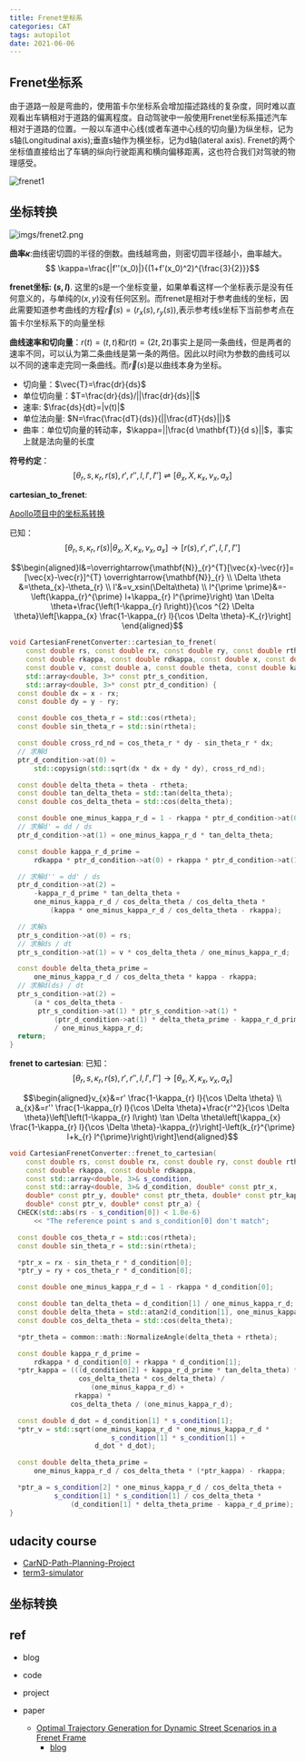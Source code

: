 ```yaml
---
title: Frenet坐标系
categories: CAT
tags: autopilot
date: 2021-06-06
---
```


## Frenet坐标系

由于道路一般是弯曲的，使用笛卡尔坐标系会增加描述路线的复杂度，同时难以直观看出车辆相对于道路的偏离程度。自动驾驶中一般使用Frenet坐标系描述汽车相对于道路的位置。一般以车道中心线(或者车道中心线的切向量)为纵坐标，记为s轴(Longitudinal axis);垂直s轴作为横坐标，记为d轴(lateral axis). Frenet的两个坐标值直接给出了车辆的纵向行驶距离和横向偏移距离，这也符合我们对驾驶的物理感受。

![frenet1](imgs/frenet1.svg)

## 坐标转换

![imgs/frenet2.png](imgs/frenet2.png)

**曲率$\kappa$**:曲线密切圆的半径的倒数。曲线越弯曲，则密切圆半径越小，曲率越大。
$$
\kappa=\frac{|f''(x_0)|}{(1+f'(x_0)^2)^{\frac{3}{2}}}$$


**frenet坐标: $(s,l)$**. 这里的s是一个坐标变量，如果单看这样一个坐标表示是没有任何意义的，与单纯的$(x,y)$没有任何区别。而frenet是相对于参考曲线的坐标，因此需要知道参考曲线的方程$\vec{r}(s)=(r_x(s),r_y(s))$,表示参考线s坐标下当前参考点在笛卡尔坐标系下的向量坐标

**曲线速率和切向量**：$r(t)=(t,t)$和$r(t)=(2t,2t)$事实上是同一条曲线，但是两者的速率不同，可以认为第二条曲线是第一条的两倍。因此以时间t为参数的曲线可以以不同的速率走完同一条曲线。而$\vec{r}(s)$是以曲线本身为坐标。
- 切向量：$\vec{T}=\frac{dr}{ds}$
- 单位切向量：$T=\frac{dr}{ds}/||\frac{dr}{ds}||$
- 速率: $\frac{ds}{dt}=|v(t)|$
- 单位法向量: $N=\frac{\frac{dT}{ds}}{||\frac{dT}{ds}||}$
- 曲率：单位切向量的转动率，$\kappa=||\frac{d \mathbf{T}}{d s}||$，事实上就是法向量的长度

**符号约定**：
$$[\theta_r,s,\kappa_r,r(s),r',r'',l,l',l'']\rightleftharpoons [\theta_x,X,\kappa_x,v_x,a_x]$$

**cartesian_to_frenet**:

[Apollo项目中的坐标系转换](https://blog.csdn.net/davidhopper/article/details/79162385)

已知：$$[\theta_r,s,\kappa_r,r(s) | \theta_x,X,\kappa_x,v_x,a_x ] \rightarrow [r(s),r',r'',l,l',l'']$$

$$\begin{aligned}l&=\overrightarrow{\mathbf{N}}_{r}^{T}[\vec{x}-\vec{r}]=[\vec{x}-\vec{r}]^{T} \overrightarrow{\mathbf{N}}_{r}  \\
\Delta \theta &=\theta_{x}-\theta_{r}   \\
l'&=v_xsin(\Delta\theta)    \\
l^{\prime \prime}&=-\left(\kappa_{r}^{\prime} l+\kappa_{r} l^{\prime}\right) \tan \Delta \theta+\frac{\left(1-\kappa_{r} l\right)}{\cos ^{2} \Delta \theta}\left[\kappa_{x} \frac{1-\kappa_{r} l}{\cos \Delta \theta}-K_{r}\right]
\end{aligned}$$

```c++
void CartesianFrenetConverter::cartesian_to_frenet(
    const double rs, const double rx, const double ry, const double rtheta,
    const double rkappa, const double rdkappa, const double x, const double y,
    const double v, const double a, const double theta, const double kappa,
    std::array<double, 3>* const ptr_s_condition,
    std::array<double, 3>* const ptr_d_condition) {
  const double dx = x - rx;
  const double dy = y - ry;

  const double cos_theta_r = std::cos(rtheta);
  const double sin_theta_r = std::sin(rtheta);

  const double cross_rd_nd = cos_theta_r * dy - sin_theta_r * dx;
  // 求解d
  ptr_d_condition->at(0) =
      std::copysign(std::sqrt(dx * dx + dy * dy), cross_rd_nd);

  const double delta_theta = theta - rtheta;
  const double tan_delta_theta = std::tan(delta_theta);
  const double cos_delta_theta = std::cos(delta_theta);

  const double one_minus_kappa_r_d = 1 - rkappa * ptr_d_condition->at(0);
  // 求解d' = dd / ds
  ptr_d_condition->at(1) = one_minus_kappa_r_d * tan_delta_theta;

  const double kappa_r_d_prime =
      rdkappa * ptr_d_condition->at(0) + rkappa * ptr_d_condition->at(1);

  // 求解d'' = dd' / ds
  ptr_d_condition->at(2) =
      -kappa_r_d_prime * tan_delta_theta +
      one_minus_kappa_r_d / cos_delta_theta / cos_delta_theta *
          (kappa * one_minus_kappa_r_d / cos_delta_theta - rkappa);

  // 求解s
  ptr_s_condition->at(0) = rs;
  // 求解ds / dt
  ptr_s_condition->at(1) = v * cos_delta_theta / one_minus_kappa_r_d;

  const double delta_theta_prime =
      one_minus_kappa_r_d / cos_delta_theta * kappa - rkappa;
  // 求解d(ds) / dt
  ptr_s_condition->at(2) =
      (a * cos_delta_theta -
       ptr_s_condition->at(1) * ptr_s_condition->at(1) *
           (ptr_d_condition->at(1) * delta_theta_prime - kappa_r_d_prime)) 
           / one_minus_kappa_r_d;
  return;
}

```

**frenet to cartesian**:
已知：$$[\theta_r,s,\kappa_r,r(s),r',r'',l,l',l''] \rightarrow [\theta_x,X,\kappa_x,v_x,a_x]$$

$$\begin{aligned}v_{x}&=r' \frac{1-\kappa_{r} l}{\cos \Delta \theta}   \\
a_{x}&=r'' \frac{1-\kappa_{r} l}{\cos \Delta \theta}+\frac{r'^2}{\cos \Delta \theta}\left[\left(1-\kappa_{r} l\right) \tan \Delta \theta\left[\kappa_{x} \frac{1-\kappa_{r} l}{\cos \Delta \theta}-\kappa_{r}\right]-\left(k_{r}^{\prime} l+k_{r} l^{\prime}\right)\right]\end{aligned}$$


```c++
void CartesianFrenetConverter::frenet_to_cartesian(
    const double rs, const double rx, const double ry, const double rtheta,
    const double rkappa, const double rdkappa,
    const std::array<double, 3>& s_condition,
    const std::array<double, 3>& d_condition, double* const ptr_x,
    double* const ptr_y, double* const ptr_theta, double* const ptr_kappa,
    double* const ptr_v, double* const ptr_a) {
  CHECK(std::abs(rs - s_condition[0]) < 1.0e-6)
      << "The reference point s and s_condition[0] don't match";

  const double cos_theta_r = std::cos(rtheta);
  const double sin_theta_r = std::sin(rtheta);

  *ptr_x = rx - sin_theta_r * d_condition[0];
  *ptr_y = ry + cos_theta_r * d_condition[0];

  const double one_minus_kappa_r_d = 1 - rkappa * d_condition[0];

  const double tan_delta_theta = d_condition[1] / one_minus_kappa_r_d;
  const double delta_theta = std::atan2(d_condition[1], one_minus_kappa_r_d);
  const double cos_delta_theta = std::cos(delta_theta);

  *ptr_theta = common::math::NormalizeAngle(delta_theta + rtheta);

  const double kappa_r_d_prime =
      rdkappa * d_condition[0] + rkappa * d_condition[1];
  *ptr_kappa = (((d_condition[2] + kappa_r_d_prime * tan_delta_theta) *
                 cos_delta_theta * cos_delta_theta) /
                    (one_minus_kappa_r_d) +
                rkappa) *
               cos_delta_theta / (one_minus_kappa_r_d);

  const double d_dot = d_condition[1] * s_condition[1];
  *ptr_v = std::sqrt(one_minus_kappa_r_d * one_minus_kappa_r_d *
                         s_condition[1] * s_condition[1] +
                     d_dot * d_dot);

  const double delta_theta_prime =
      one_minus_kappa_r_d / cos_delta_theta * (*ptr_kappa) - rkappa;

  *ptr_a = s_condition[2] * one_minus_kappa_r_d / cos_delta_theta +
           s_condition[1] * s_condition[1] / cos_delta_theta *
               (d_condition[1] * delta_theta_prime - kappa_r_d_prime);
}

```

## udacity course

- [CarND-Path-Planning-Project](https://github.com/udacity/CarND-Path-Planning-Project)
- [term3-simulator](https://github.com/udacity/self-driving-car-sim/releases/tag/T3_v1.2)


## 坐标转换



## ref

- blog
    
- code
- project
- paper
    - [Optimal Trajectory Generation for Dynamic Street Scenarios in a Frenet Frame](http://vigir.missouri.edu/~gdesouza/Research/Conference_CDs/IEEE_ICRA_2010/data/papers/1650.pdf)
        - [blog](https://fjp.at/posts/optimal-frenet/)

